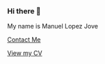 ### Hi there 👋

My name is Manuel Lopez Jove

[Contact Me](mailto:liaimasoft@gmail.com)

[View my CV](https://raw.githubusercontent.com/liaima/liaima/main/CV_ES.pdf)
